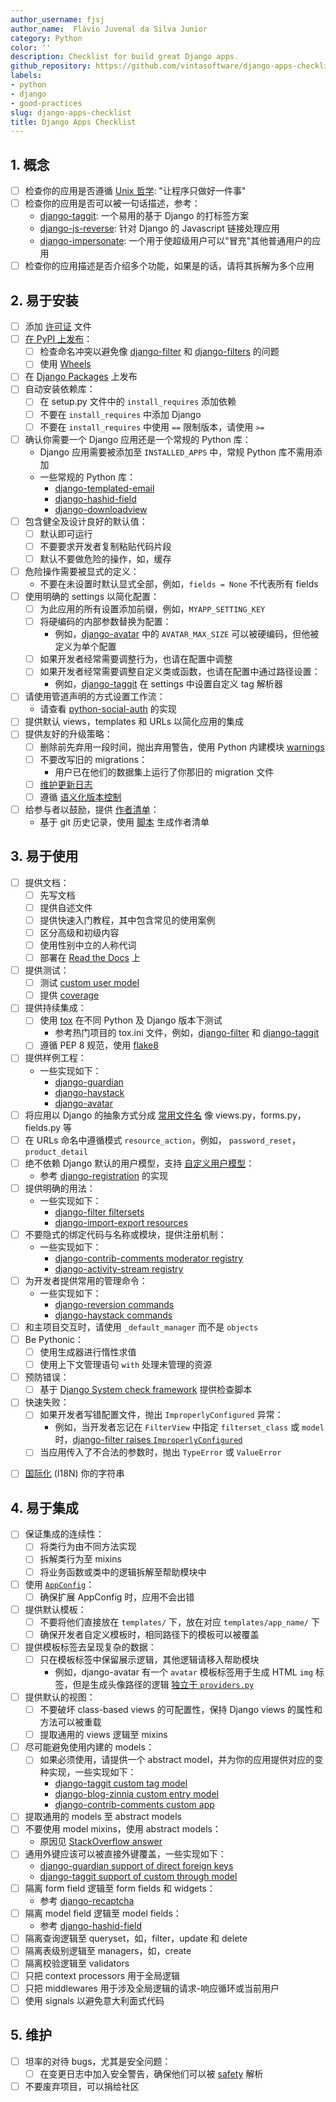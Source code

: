 ```yaml
---
author_username: fjsj
author_name:  Flávio Juvenal da Silva Junior 
category: Python
color: ''
description: Checklist for build great Django apps.
github_repository: https://github.com/vintasoftware/django-apps-checklist
labels:
- python
- django
- good-practices
slug: django-apps-checklist
title: Django Apps Checklist
---
```

## 1. 概念
  * [ ] 检查你的应用是否遵循 [Unix 哲学](https://zh.wikipedia.org/wiki/Unix%E5%93%B2%E5%AD%A6): "让程序只做好一件事"
  * [ ] 检查你的应用是否可以被一句话描述，参考：
    * [django-taggit](https://github.com/alex/django-taggit): 一个易用的基于 Django 的打标签方案
    * [django-js-reverse](https://github.com/ierror/django-js-reverse): 针对 Django 的 Javascript 链接处理应用
    * [django-impersonate](https://bitbucket.org/petersanchez/django-impersonate): 一个用于使超级用户可以"冒充"其他普通用户的应用
  * [ ] 检查你的应用描述是否介绍多个功能，如果是的话，请将其拆解为多个应用

## 2. 易于安装
  * [ ] 添加 [许可证](https://choosealicense.com/) 文件
  * [ ] [在 PyPI 上发布](https://packaging.python.org/distributing/)：
    * [ ] 检查命名冲突以避免像 [django-filter](https://pypi.python.org/pypi/django-filter) 和 [django-filters](https://pypi.python.org/pypi/django-filters) 的问题
    * [ ] 使用 [Wheels](https://packaging.python.org/distributing/#wheels)
  * [ ] 在 [Django Packages](https://djangopackages.org/) 上发布
  * [ ] 自动安装依赖库：
    * [ ] 在 setup.py 文件中的 `install_requires` 添加依赖
    * [ ] 不要在 `install_requires` 中添加 Django
    * [ ] 不要在 `install_requires` 中使用 `==` 限制版本，请使用 `>=`
  * [ ] 确认你需要一个 Django 应用还是一个常规的 Python 库：
    * Django 应用需要被添加至 `INSTALLED_APPS` 中，常规 Python 库不需用添加
    * 一些常规的 Python 库：
      * [django-templated-email](https://github.com/vintasoftware/django-templated-email)
      * [django-hashid-field](https://github.com/nshafer/django-hashid-field)
      * [django-downloadview](https://github.com/benoitbryon/django-downloadview)
  * [ ] 包含健全及设计良好的默认值：
    * [ ] 默认即可运行
    * [ ] 不要要求开发者复制粘贴代码片段
    * [ ] 默认不要做危险的操作，如，缓存
  * [ ] 危险操作需要被显式的定义：
    * 不要在未设置时默认显式全部，例如，`fields = None` 不代表所有 fields
  * [ ] 使用明确的 settings 以简化配置：
    * [ ] 为此应用的所有设置添加前缀，例如，`MYAPP_SETTING_KEY`
    * [ ] 将硬编码的内部参数替换为配置：
      * 例如，[django-avatar](http://django-avatar.readthedocs.io/en/latest/#AVATAR_MAX_SIZE) 中的 `AVATAR_MAX_SIZE` 可以被硬编码，但他被定义为单个配置
    * [ ] 如果开发者经常需要调整行为，也请在配置中调整
    * [ ] 如果开发者经常需要调整自定义类或函数，也请在配置中通过路径设置：
      * 例如，[django-taggit](https://django-taggit.readthedocs.io/en/latest/custom_tagging.html#using-a-custom-tag-string-parser) 在 settings 中设置自定义 tag 解析器
  * [ ] 请使用管道声明的方式设置工作流：
    * 请查看 [python-social-auth](http://python-social-auth-docs.readthedocs.io/en/latest/configuration/django.html#personalized-configuration) 的实现
  * [ ] 提供默认 views，templates 和 URLs 以简化应用的集成
  * [ ] 提供友好的升级策略：
    * [ ] 删除前先弃用一段时间，抛出弃用警告，使用 Python 内建模块 [warnings](https://docs.python.org/3/library/warnings.html)
    * [ ] 不要改写旧的 migrations：
      * 用户已在他们的数据集上运行了你那旧的 migration 文件
    * [ ] [维护更新日志](http://keepachangelog.com/)
    * [ ] 遵循 [语义化版本控制](http://semver.org/)
  * [ ] 给参与者以鼓励，提供 [作者清单](https://github.com/django/django/blob/master/AUTHORS)：
    * 基于 git 历史记录，使用 [脚本](https://kev.inburke.com/kevin/easy-maintenance-of-your-authors-file/) 生成作者清单

## 3. 易于使用
  * [ ] 提供文档：
    * [ ] 先写文档
    * [ ] 提供自述文件
    * [ ] 提供快速入门教程，其中包含常见的使用案例
    * [ ] 区分高级和初级内容
    * [ ] 使用性别中立的人称代词
    * [ ] 部署在 [Read the Docs](http://readthedocs.org/) 上
  * [ ] 提供测试：
    * [ ] 测试 [custom user model](https://docs.djangoproject.com/en/dev/topics/auth/customizing/#specifying-a-custom-user-model)
    * [ ] 提供 [coverage](http://coverage.readthedocs.io/en/latest/)
  * [ ] 提供持续集成：
    * [ ] 使用 [tox](https://tox.readthedocs.io/en/latest/) 在不同 Python 及 Django 版本下测试
      * 参考热门项目的 tox.ini 文件，例如，[django-filter](https://github.com/carltongibson/django-filter/blob/develop/tox.ini) 和 [django-taggit](https://github.com/alex/django-taggit/blob/master/tox.ini)
    * [ ] 遵循 PEP 8 规范，使用 [flake8](https://gitlab.com/pycqa/flake8)
  * [ ] 提供样例工程：
    * 一些实现如下：
      * [django-guardian](https://github.com/django-guardian/django-guardian/tree/devel/example_project)
      * [django-haystack](https://github.com/django-haystack/django-haystack/tree/master/example_project)
      * [django-avatar](https://github.com/grantmcconnaughey/django-avatar/tree/master/test_proj)
  * [ ] 将应用以 Django 的抽象方式分成 [常用文件名](https://gist.github.com/fjsj/65ecfec09cfd2a684d53294d01677b9b) 像 views.py，forms.py，fields.py 等
  * [ ] 在 URLs 命名中遵循模式 `resource_action`，例如， `password_reset`， `product_detail`
  * [ ] 绝不依赖 Django 默认的用户模型，支持 [自定义用户模型](https://docs.djangoproject.com/en/dev/topics/auth/customizing/#specifying-a-custom-user-model)：
    * 参考 [django-registration](http://django-registration.readthedocs.io/en/latest/custom-user.html) 的实现
  * [ ] 提供明确的用法：
    * 一些实现如下：
      * [django-filter filtersets](https://django-filter.readthedocs.io/en/develop/guide/usage.html#generating-filters-with-meta-fields)
      * [django-import-export resources](http://django-import-export.readthedocs.io/en/latest/getting_started.html#advanced-data-manipulation)
  * [ ] 不要隐式的绑定代码与名称或模块，提供注册机制：
    * 一些实现如下：
      * [django-contrib-comments moderator registry](http://django-contrib-comments.readthedocs.io/en/latest/moderation.html#module-django_comments.moderation)
      * [django-activity-stream registry](http://django-activity-stream.readthedocs.io/en/latest/configuration.html)
  * [ ] 为开发者提供常用的管理命令：
    * 一些实现如下：
      * [django-reversion commands](http://django-reversion.readthedocs.io/en/latest/commands.html)
      * [django-haystack commands](http://django-haystack.readthedocs.io/en/latest/tutorial.html)
  * [ ] 和主项目交互时，请使用 `_default_manager` 而不是 `objects`
  * [ ] Be Pythonic：
    * [ ] 使用生成器进行惰性求值
    * [ ] 使用上下文管理语句 `with` 处理未管理的资源
  * [ ] 预防错误：
    * [ ] 基于 [Django System check framework](https://docs.djangoproject.com/en/dev/topics/checks/) 提供检查脚本
  * [ ] 快速失败：
    * [ ] 如果开发者写错配置文件，抛出 `ImproperlyConfigured` 异常：
      * 例如，当开发者忘记在 `FilterView` 中指定 `filterset_class` 或 `model` 时，[django-filter raises `ImproperlyConfigured`](https://github.com/carltongibson/django-filter/blob/0883cb6b25cd3bb2fa337fb9c54f0a3d2159f676/django_filters/views.py#L18-L28)
    * [ ] 当应用传入了不合法的参数时，抛出 `TypeError` 或 `ValueError`

- [ ] [国际化](https://docs.djangoproject.com/en/dev/topics/i18n/translation/) (I18N) 你的字符串

## 4. 易于集成
  * [ ] 保证集成的连续性：
    * [ ] 将类行为由不同方法实现
    * [ ] 拆解类行为至 mixins
    * [ ] 将业务函数或类中的逻辑拆解至帮助模块中
  * [ ] 使用 [`AppConfig`](https://docs.djangoproject.com/en/dev/ref/applications/)：
    * [ ] 确保扩展 AppConfig 时，应用不会出错
  * [ ] 提供默认模板：
    * [ ] 不要将他们直接放在 `templates/` 下，放在对应 `templates/app_name/` 下
    * [ ] 确保开发者自定义模板时，相同路径下的模板可以被覆盖
  * [ ] 提供模板标签去呈现复杂的数据：
    * [ ] 只在模板标签中保留展示逻辑，其他逻辑请移入帮助模块
      * 例如，django-avatar 有一个 `avatar` 模板标签用于生成 HTML `img` 标签，但是生成头像路径的逻辑 [独立于 `providers.py`](https://github.com/grantmcconnaughey/django-avatar/blob/master/avatar/providers.py)
  * [ ] 提供默认的视图：
    * [ ] 不要破坏 class-based views 的可配置性，保持 Django views 的属性和方法可以被重载
    * [ ] 提取通用的 views 逻辑至 mixins
  * [ ] 尽可能避免使用内建的 models：
    * [ ] 如果必须使用，请提供一个 abstract model，并为你的应用提供对应的变种实现，一些实现如下：
      * [django-taggit custom tag model](https://django-taggit.readthedocs.io/en/latest/custom_tagging.html#custom-tag)
      * [django-blog-zinnia custom entry model](http://docs.django-blog-zinnia.com/en/develop/how-to/extending_entry_model.html)
      * [django-contrib-comments custom app](https://django-contrib-comments.readthedocs.io/en/latest/custom.html)
  * [ ] 提取通用的 models 至 abstract models
  * [ ] 不要使用 model mixins，使用 abstract models：
    * 原因见 [StackOverflow answer](http://stackoverflow.com/a/25817237/145349)
  * [ ] 通用外键应该可以被直接外键覆盖，一些实现如下：
    * [django-guardian support of direct foreign keys](http://django-guardian.readthedocs.io/en/latest/userguide/performance.html#direct-foreign-keys)
    * [django-taggit support of custom through model](https://django-taggit.readthedocs.io/en/latest/custom_tagging.html#custom-foreignkeys)
  * [ ] 隔离 form field 逻辑至 form fields 和 widgets：
    * 参考 [django-recaptcha](https://github.com/praekelt/django-recaptcha)
  * [ ] 隔离 model field 逻辑至 model fields：
    * 参考 [django-hashid-field](https://github.com/nshafer/django-hashid-field)
  * [ ] 隔离查询逻辑至 queryset，如，filter，update 和 delete
  * [ ] 隔离表级别逻辑至 managers，如，create
  * [ ] 隔离校验逻辑至 validators
  * [ ] 只把 context processors 用于全局逻辑
  * [ ] 只把 middlewares 用于涉及全局逻辑的请求-响应循环或当前用户
  * [ ] 使用 signals 以避免意大利面式代码

## 5. 维护
  * [ ] 坦率的对待 bugs，尤其是安全问题：
    * [ ] 在变更日志中加入安全警告，确保他们可以被 [safety](https://github.com/pyupio/safety) 解析
  * [ ] 不要废弃项目，可以捐给社区
